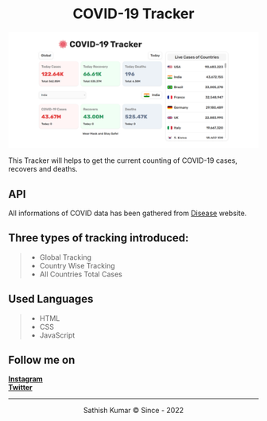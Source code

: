<h1 align="center">COVID-19 Tracker</h1>

![Screenshot](https://raw.githubusercontent.com/sathishkumar-io/covid-19-tracker-js/main/assets/img/screenshot.png)

This Tracker will helps to get the current counting of COVID-19 cases, recovers and deaths.

## API

All informations of COVID data has been gathered from [Disease](https://disease.sh/, "Disease website") website.

## Three types of tracking introduced:

> - Global Tracking
> - Country Wise Tracking
> - All Countries Total Cases

## Used Languages

> - HTML
> - CSS
> - JavaScript

## Follow me on

[**Instagram**](https://instagram.com/sathishkumar.dev, "My Instagram ID")\
[**Twitter**](https://twitter.com/sathishkumar_io, "My Twitter ID")

<hr>

<p align=center>Sathish Kumar © Since - 2022</p>